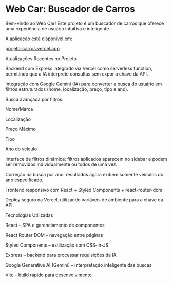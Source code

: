 # Web Car: Buscador de Carros

Bem-vindo ao Web Car! Este projeto é um buscador de carros que oferece uma experiência de usuário intuitiva e inteligente.

A aplicação está disponível em:

[projeto-carros.vercel.app](https://projeto-carros.vercel.app)

Atualizações Recentes no Projeto

Backend com Express integrado via Vercel como serverless function, permitindo que a IA interprete consultas sem expor a chave da API.

Integração com Google Gemini (IA) para converter a busca do usuário em filtros estruturados (nome, localização, preço, tipo e ano).

Busca avançada por filtros:

Nome/Marca

Localização

Preço Máximo

Tipo

Ano do veículo

Interface de filtros dinâmica: filtros aplicados aparecem no sidebar e podem ser removidos individualmente ou todos de uma vez.

Correção na busca por ano: resultados agora exibem somente veículos do ano especificado.

Frontend responsivo com React + Styled Components + react-router-dom.

Deploy seguro na Vercel, utilizando variáveis de ambiente para a chave da API.

Tecnologias Utilizadas

React – SPA e gerenciamento de componentes

React Router DOM – navegação entre páginas

Styled Components – estilização com CSS-in-JS

Express – backend para processar requisições da IA

Google Generative AI (Gemini) – interpretação inteligente das buscas

Vite – build rápido para desenvolvimento